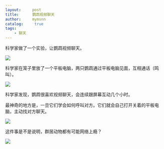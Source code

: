 ```yaml
---
layout:     post
title:      鹦鹉视频聊天
author:     mymsnn
catalog: 	 true
tags:
    - 聊天
---
```

科学家做了一个实验，让鹦鹉视频聊天。

![](https://pic.imgdb.cn/item/66b36827d9c307b7e9376442.webp)

科学家在笼子里放了一个平板电脑，两只鹦鹉通过平板电脑见面，互相通话（鸣叫）。

![](https://pic.imgdb.cn/item/66b36842d9c307b7e937974e.webp)

科学家发现，鹦鹉很喜欢视频聊天，会连续跟屏幕互动几个小时。

最神奇的地方是，一旦它们学会如何呼叫对方。它们就会自己打开关着的平板电脑，主动找对方聊天。

![](https://pic.imgdb.cn/item/66b36860d9c307b7e937c7ab.webp)

这件事是不是说明，群居动物都有可能网络上瘾？

![](https://pic.imgdb.cn/item/66b36873d9c307b7e937e96e.webp)
